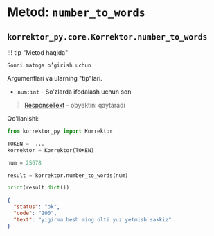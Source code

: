 # Metod: `number_to_words`

## **`korrektor_py.core.Korrektor.number_to_words`**

!!! tip "Metod haqida"

    Sonni matnga o’girish uchun

Argumentlari va ularning "tip"lari.

- `num:int` - So’zlarda ifodalash uchun son

> [ResponseText](/korrektor-py/objects/#korrektor_pymodelsresponsetext) - obyektini qaytaradi

Qo'llanishi:

```python title="number_to_words.py" hl_lines="8"
from korrektor_py import Korrektor

TOKEN =  ...
korrektor = Korrektor(TOKEN)

num = 25678

result = korrektor.number_to_words(num)

print(result.dict())
```

```json
{
  "status": "ok",
  "code": "200",
  "text": "yigirma besh ming olti yuz yetmish sakkiz"
}
```

